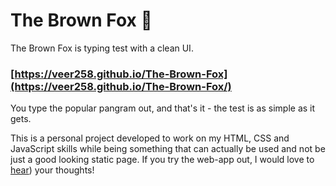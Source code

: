 # The Brown Fox 🦊
The Brown Fox is typing test with a clean UI. 

### [https://veer258.github.io/The-Brown-Fox](https://veer258.github.io/The-Brown-Fox/)

You type the popular pangram out, and that's it - the test is as simple as it gets. 

This is a personal project developed to work on my HTML, CSS and JavaScript skills while being something that can actually be used and not be just a good looking static page. If you try the web-app out, I would love to [hear](mailto:vtube258@gmail.com?subject=;)) your thoughts!
